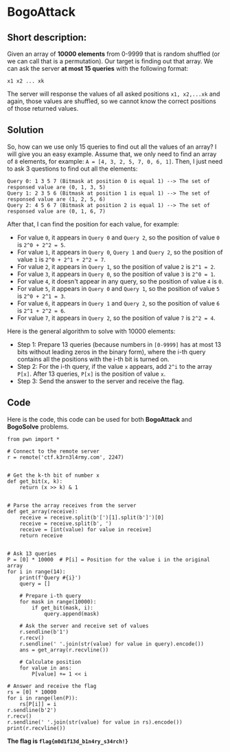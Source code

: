 # BogoAttack
## Short description:
Given an array of **10000 elements** from 0-9999 that is random shuffled (or we can call that is a permutation). Our target is finding out that array. We can ask the server **at most 15 queries** with the following format:
```
x1 x2 ... xk
```
The server will response the values of all asked positions `x1, x2,...xk` and again, those values are shuffled, so we cannot know the correct positions of those returned values.

## Solution
So, how can we use only 15 queries to find out all the values of an array? I will give you an easy example.
Assume that, we only need to find an array of `8` elements, for example: `A = [4, 3, 2, 5, 7, 0, 6, 1]`.
Then, I just need to ask 3 questions to find out all the elements:
```
Query 0: 1 3 5 7 (Bitmask at position 0 is equal 1) --> The set of responsed value are (0, 1, 3, 5)
Query 1: 2 3 5 6 (Bitmask at position 1 is equal 1) --> The set of responsed value are (1, 2, 5, 6)
Query 2: 4 5 6 7 (Bitmask at position 2 is equal 1) --> The set of responsed value are (0, 1, 6, 7)
```
After that, I can find the position for each value, for example:
* For value `0`, it appears in `Query 0` and `Query 2`, so the position of value `0` is `2^0 + 2^2 = 5`.
* For value `1`, it appears in `Query 0`, `Query 1` and `Query 2`, so the position of value `1` is `2^0 + 2^1 + 2^2 = 7`.
* For value `2`, it appears in `Query 1`, so the position of value `2` is `2^1 = 2`.
* For value `3`, it appears in `Query 0`, so the position of value `3` is `2^0 = 1`.
* For value `4`, it doesn't appear in any query, so the position of value `4` is `0`.
* For value `5`, it appears in `Query 0` and `Query 1`, so the position of value `5` is `2^0 + 2^1 = 3`.
* For value `6`, it appears in `Query 1` and `Query 2`, so the position of value `6` is `2^1 + 2^2 = 6`.
* For value `7`, it appears in `Query 2`, so the position of value `7` is `2^2 = 4`.

Here is the general algorithm to solve with 10000 elements:
* Step 1: Prepare 13 queries (because numbers in `[0-9999]` has at most 13 bits without leading zeros in the binary form), where the i-th query contains all the positions with the i-th bit is turned on.
* Step 2: For the i-th query, if the value `x` appears, add `2^i` to the array `P[x]`. After 13 queries, `P[x]` is the position of value `x`.
* Step 3: Send the answer to the server and receive the flag.

## Code
Here is the code, this code can be used for both **BogoAttack** and **BogoSolve** problems.
```
from pwn import *

# Connect to the remote server
r = remote('ctf.k3rn3l4rmy.com', 2247)


# Get the k-th bit of number x
def get_bit(x, k):
    return (x >> k) & 1


# Parse the array receives from the server
def get_array(receive):
    receive = receive.split(b'[')[1].split(b']')[0]
    receive = receive.split(b', ')
    receive = [int(value) for value in receive]
    return receive


# Ask 13 queries
P = [0] * 10000  # P[i] = Position for the value i in the original array
for i in range(14):
    print(f'Query #{i}')
    query = []

    # Prepare i-th query
    for mask in range(10000):
        if get_bit(mask, i):
            query.append(mask)

    # Ask the server and receive set of values
    r.sendline(b'1')
    r.recv()
    r.sendline(' '.join(str(value) for value in query).encode())
    ans = get_array(r.recvline())

    # Calculate position
    for value in ans:
        P[value] += 1 << i

# Answer and receive the flag
rs = [0] * 10000
for i in range(len(P)):
    rs[P[i]] = i
r.sendline(b'2')
r.recv()
r.sendline(' '.join(str(value) for value in rs).encode())
print(r.recvline())

```

**The flag is `flag{m0d1f13d_b1n4ry_s34rch!}`**
